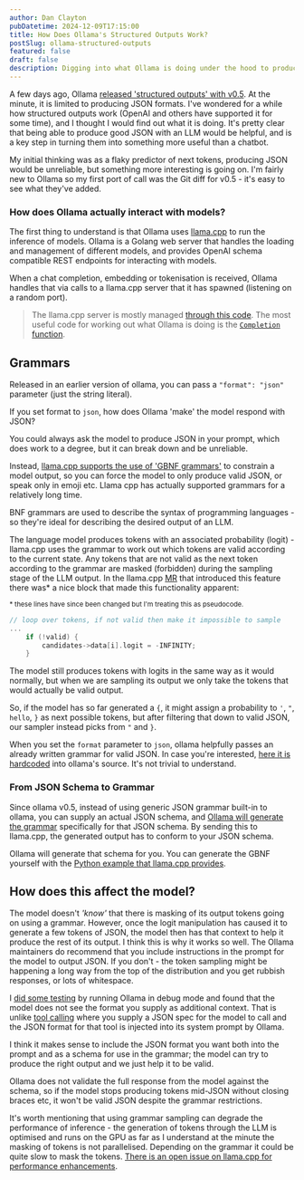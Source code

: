 ```yaml
---
author: Dan Clayton
pubDatetime: 2024-12-09T17:15:00
title: How Does Ollama's Structured Outputs Work?
postSlug: ollama-structured-outputs
featured: false
draft: false
description: Digging into what Ollama is doing under the hood to produce structured outputs
---
```


A few days ago, Ollama [released 'structured outputs' with v0.5](https://ollama.com/blog/structured-outputs). At the minute, it is limited to producing JSON formats. I've wondered for a while how structured outputs work (OpenAI and others have supported it for some time), and I thought I would find out what it is doing. It's pretty clear that being able to produce good JSON with an LLM would be helpful, and is a key step in turning them into something more useful than a chatbot.

My initial thinking was as a flaky predictor of next tokens, producing JSON would be unreliable, but something more interesting is going on. I'm fairly new to Ollama so my first port of call was the Git diff for v0.5 - it's easy to see what they've added.

### How does Ollama actually interact with models?

The first thing to understand is that Ollama uses [llama.cpp](https://github.com/ggerganov/llama.cpp) to run the inference of models. Ollama is a Golang web server that handles the loading and management of different models, and provides OpenAI schema compatible REST endpoints for interacting with models.

When a chat completion, embedding or tokenisation is received, Ollama handles that via calls to a llama.cpp server that it has spawned (listening on a random port).

> The llama.cpp server is mostly managed [through this code](https://github.com/ollama/ollama/blob/main/llm/server.go). The most useful code for working out what Ollama is doing is the [`Completion` function](https://github.com/ollama/ollama/blob/da09488fbfc437c55a94bc5374b0850d935ea09f/llm/server.go#L697).

## Grammars

Released in an earlier version of ollama, you can pass a `"format": "json"` parameter (just the string literal).

If you set format to `json`, how does Ollama 'make' the model respond with JSON?

You could always ask the model to produce JSON in your prompt, which does work to a degree, but it can break down and be unreliable.

Instead, [llama.cpp supports the use of 'GBNF grammars'](https://github.com/ggerganov/llama.cpp/blob/master/grammars/README.md) to constrain a model output, so you can force the model to only produce valid JSON, or speak only in emoji etc. Llama cpp has actually supported grammars for a relatively long time.

BNF grammars are used to describe the syntax of programming languages - so they're ideal for describing the desired output of an LLM.

The language model produces tokens with an associated probability (logit) - llama.cpp uses the grammar to work out which tokens are valid according to the current state. Any tokens that are not valid as the next token according to the grammar are masked (forbidden) during the sampling stage of the LLM output.
In the llama.cpp [MR](https://github.com/ggerganov/llama.cpp/pull/1773/) that introduced this feature there was\* a nice block that made this functionality apparent:

<small>\* these lines have since been changed but I'm treating this as pseudocode.</small>

```cpp
// loop over tokens, if not valid then make it impossible to sample
...
    if (!valid) {
        candidates->data[i].logit = -INFINITY;
    }
```

The model still produces tokens with logits in the same way as it would normally, but when we are sampling its output we only take the tokens that would actually be valid output.

So, if the model has so far generated a `{`, it might assign a probability to `'`, `"`, `hello`, `}` as next possible tokens, but after filtering that down to valid JSON, our sampler instead picks from `"` and `}`.

When you set the `format` parameter to `json`, ollama helpfully passes an already written grammar for valid JSON. In case you're interested, [here it is hardcoded](https://github.com/ollama/ollama/blob/da09488fbfc437c55a94bc5374b0850d935ea09f/llm/server.go#L634-L654) into ollama's source. It's not trivial to understand.

### From JSON Schema to Grammar

Since ollama v0.5, instead of using generic JSON grammar built-in to ollama, you can supply an actual JSON schema, and [Ollama will generate the grammar](https://github.com/ollama/ollama/blob/da09488fbfc437c55a94bc5374b0850d935ea09f/llama/sampling_ext.cpp#L62) specifically for that JSON schema. By sending this to llama.cpp, the generated output has to conform to your JSON schema.

Ollama will generate that schema for you. You can generate the GBNF yourself with the [Python example that llama.cpp provides](https://github.com/ggerganov/llama.cpp/blob/3d98b4cb226c3140bd1ae6c65ed126b7d90332fa/examples/json_schema_to_grammar.py).

## How does this affect the model?

The model doesn't _'know'_ that there is masking of its output tokens going on using a grammar. However, once the logit manipulation has caused it to generate a few tokens of JSON, the model then has that context to help it produce the rest of its output. I think this is why it works so well. The Ollama maintainers do recommend that you include instructions in the prompt for the model to output JSON. If you don't - the token sampling might be happening a long way from the top of the distribution and you get rubbish responses, or lots of whitespace.

I [did some testing](https://gist.github.com/danclaytondev/51c6d1add250c092777c7e4a4b773341) by running Ollama in debug mode and found that the model does not see the format you supply as additional context. That is unlike [tool calling](https://ollama.com/blog/tool-support) where you supply a JSON spec for the model to call and the JSON format for that tool is injected into its system prompt by Ollama.

I think it makes sense to include the JSON format you want both into the prompt and as a schema for use in the grammar; the model can try to produce the right output and we just help it to be valid.

Ollama does not validate the full response from the model against the schema, so if the model stops producing tokens mid-JSON without closing braces etc, it won't be valid JSON despite the grammar restrictions.

It's worth mentioning that using grammar sampling can degrade the performance of inference - the generation of tokens through the LLM is optimised and runs on the GPU as far as I understand at the minute the masking of tokens is not parallelised. Depending on the grammar it could be quite slow to mask the tokens. [There is an open issue on llama.cpp for performance enhancements](https://github.com/ggerganov/llama.cpp/issues/4218).
